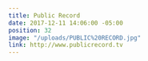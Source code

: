 ```yaml
---
title: Public Record
date: 2017-12-11 14:06:00 -05:00
position: 32
image: "/uploads/PUBLIC%20RECORD.jpg"
link: http://www.publicrecord.tv
---
```



